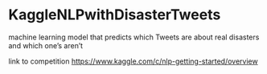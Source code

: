 # KaggleNLPwithDisasterTweets
machine learning model that predicts which Tweets are about real disasters and which one’s aren’t

link to competition
https://www.kaggle.com/c/nlp-getting-started/overview


